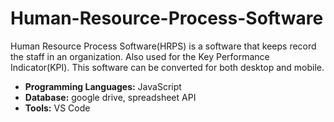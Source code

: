 # Human-Resource-Process-Software
Human Resource Process Software(HRPS) is a software that keeps record the staff in an organization.
Also used for the Key Performance  Indicator(KPI). 
This software can be converted for both desktop and mobile. 

- **Programming Languages:**  JavaScript
- **Database:** google drive, spreadsheet API
- **Tools:**  VS Code


